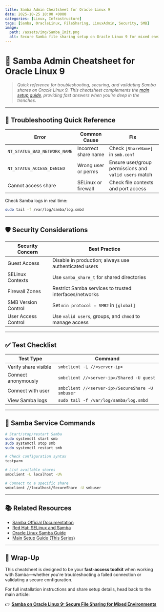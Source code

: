 ```yaml
---
title: Samba Admin Cheatsheet for Oracle Linux 9
date: 2025-10-25 10:00 +0000
categories: [Linux, Infrastructure]
tags: [Samba, OracleLinux, FileSharing, LinuxAdmin, Security, SMB]
image:
  path: /assets/img/Samba_Init.png
  alt: Secure Samba file sharing setup on Oracle Linux 9 for mixed environments
---
```


# 🧰 Samba Admin Cheatsheet for Oracle Linux 9

> *Quick reference for troubleshooting, securing, and validating Samba shares on Oracle Linux 9. This cheatsheet complements the [main setup guide](./samba-on-oracle-linux-9.md), providing fast answers when you’re deep in the trenches.*

---

## 🔧 Troubleshooting Quick Reference

| Error                        | Common Cause         | Fix                                                   |
| ---------------------------- | -------------------- | ----------------------------------------------------- |
| `NT_STATUS_BAD_NETWORK_NAME` | Incorrect share name | Check `[ShareName]` in `smb.conf`                     |
| `NT_STATUS_ACCESS_DENIED`    | Wrong user or perms  | Ensure user/group permissions and `valid users` match |
| Cannot access share          | SELinux or firewall  | Check file contexts and port access                   |

Check Samba logs in real time:

```bash
sudo tail -f /var/log/samba/log.smbd
```

---

## 🛡️ Security Considerations

| Security Concern    | Best Practice                                           |
| ------------------- | ------------------------------------------------------- |
| Guest Access        | Disable in production; always use authenticated users   |
| SELinux Contexts    | Use `samba_share_t` for shared directories              |
| Firewall Zones      | Restrict Samba services to trusted interfaces/networks  |
| SMB Version Control | Set `min protocol = SMB2` in `[global]`                 |
| User Access Control | Use `valid users`, groups, and `chmod` to manage access |

---

## ✅ Test Checklist

| Test Type            | Command                                          |
| -------------------- | ------------------------------------------------ |
| Verify share visible | `smbclient -L //<server-ip>`                     |
| Connect anonymously  | `smbclient //<server-ip>/Shared -U guest`        |
| Connect with user    | `smbclient //<server-ip>/SecureShare -U smbuser` |
| View Samba logs      | `sudo tail -f /var/log/samba/log.smbd`           |

---

## 🧾 Samba Service Commands

```bash
# Start/stop/restart Samba
sudo systemctl start smb
sudo systemctl stop smb
sudo systemctl restart smb

# Check configuration syntax
testparm

# List available shares
smbclient -L localhost -U%

# Connect to a specific share
smbclient //localhost/SecureShare -U smbuser
```

---

## 📚 Related Resources

* [Samba Official Documentation](https://www.samba.org/samba/docs/)
* [Red Hat: SELinux and Samba](https://access.redhat.com/solutions/205733)
* [Oracle Linux Samba Guide](https://docs.oracle.com/en/)
* [Main Setup Guide (This Series)](./samba-on-oracle-linux-9.md)

---

## 🧭 Wrap-Up

This cheatsheet is designed to be your **fast-access toolkit** when working with Samba—whether you're troubleshooting a failed connection or validating a secure configuration.

For full installation instructions and share setup details, head back to the main article:

👉 [**Samba on Oracle Linux 9: Secure File Sharing for Mixed Environments**](./samba-on-oracle-linux-9.md)
